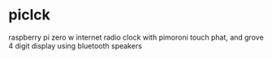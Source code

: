 # piclck
raspberry pi zero w internet radio clock with pimoroni touch phat, and grove 4 digit display using bluetooth speakers
